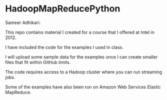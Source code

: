 HadoopMapReducePython
=====================

Sameer Adhikari:

This repo contains material I created for a course that I offered at Intel in 2012.

I have included the code for the examples I used in class.

I will upload some sample data for the examples once I can create smaller files that fit within GitHub limits.

The code requires access to a Hadoop cluster where you can run streaming jobs.

Some of the examples have also been run on Amazon Web Services Elastic MapReduce.
